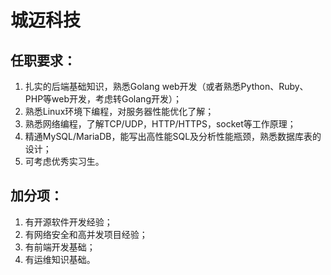 # 城迈科技

## 任职要求：
1. 扎实的后端基础知识，熟悉Golang web开发（或者熟悉Python、Ruby、PHP等web开发，考虑转Golang开发）；
2. 熟悉Linux环境下编程，对服务器性能优化了解； 
3. 熟悉网络编程，了解TCP/UDP，HTTP/HTTPS，socket等工作原理； 
4. 精通MySQL/MariaDB，能写出高性能SQL及分析性能瓶颈，熟悉数据库表的设计；
5. 可考虑优秀实习生。

## 加分项：
1. 有开源软件开发经验；
2. 有网络安全和高并发项目经验；
3. 有前端开发基础；
4. 有运维知识基础。